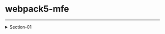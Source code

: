 # webpack5-mfe
--------------

<details>
<summary> Section-01</summary>
  
<details>
<summary> Section-01 - Part1 : Getting Started </summary>

 <details>
<summary> Screenshots to understand webpack </summary>
1. Why Webpack ?
<img width="927" alt="01_why-webpack" src="https://github.com/user-attachments/assets/dbf158f2-f50a-4d2c-bbe9-360db12d4b7b">

2. Modules
<img width="1021" alt="02_birth_of_modules" src="https://github.com/user-attachments/assets/29160f4d-3171-4289-a6f6-5e5732e6610f">

3. Use of Webpack
<img width="1239" alt="03_use-of-webpack" src="https://github.com/user-attachments/assets/1f43e5ab-b5e3-4904-a0d6-e43a4074d9ad">

4. How webpack works ?
<br />
<img width="446" alt="04_how-webpack-works_a" src="https://github.com/user-attachments/assets/26b28e68-1fff-4add-b5c3-e36a08403010">
<br />
<img width="1501" alt="04_how-webpack-works_b" src="https://github.com/user-attachments/assets/15696a7f-3c59-4066-bb83-f5c4432ce36c">
<br />

 </details>
 
Steps :   
<br />

> npm init -y <br />
> npm i --save-dev webpack webpack-cli <br />
> npm i --save lodash <br />

Lets create 4 files
- create folder "src" parallel to package.json
- add index.html and index.js inside src folder
- create webpack.config.js file
<br />

<details>
  <summary> 1. package.json </summary>
<br />
make below changes in scripts <br />
  
>  "build": "webpack --config webpack.config.js --mode development"

```javascript

{
  "name": "01_Getting_Started",
  "version": "1.0.0",
  "description": "",
  "main": "index.js",
  "scripts": {
    "build": "webpack --config webpack.config.js --mode development"
  },
  "keywords": [],
  "author": "",
  "license": "ISC",
  "devDependencies": {
    "webpack": "^5.88.2",
    "webpack-cli": "^5.1.4"
  },
  "dependencies": {
    "lodash": "^4.17.21"
  }
}

```
</details>


<details>
  <summary> 2. index.html </summary>

```javascript

<!DOCTYPE html>
<html lang="en">
<head>
    <meta charset="UTF-8">
    <meta name="viewport" content="width=device-width, initial-scale=1.0">
    <title>Webpack</title>
</head>
<body>
    <h1 id="header"> Hey  this is my first webpack application</h1>
    <ul id="shopping-list"></ul>
    <button id="button1">Click Me</button>
</body>
<script src="../dist/bundle.js"></script>
</html>
```
</details>

<details>
<summary> 3. index.js </summary>

  ```javascript  

import _ from "lodash";

document.getElementById('button1').addEventListener('click',function() {
    const el= document.getElementById('header')
    el.innerHTML= "Hey I have updated the code"
    
    const listItems= ['Apples', 'Mangoes', 'Oranges']
    const ulEle= document.getElementById('shopping-list')
    _.forEach(listItems, function(item) {
        const tempEle= document.createElement('li')
        tempEle.innerHTML= item
        ulEle.appendChild(tempEle)
    })
})

```
</details>

<details>
<summary> 4. webpack.config.js </summary>

```javascript

const path= require('path')

module.exports= {
    entry: "./src/index.js",
    output: {
        filename: "bundle.js",
        path: path.resolve(__dirname, "dist")
    }
}
```

</details>

> npm i <br />


> npm run build

Now open html file with live server and click on button "Click Me"
</details>

<details>
<summary> Section-01 - Part2 : CommonJS-Modules </summary>
<img width="516" alt="Section1-Part2-Modules-In-Javascript" src="https://github.com/user-attachments/assets/2c19d441-9d75-4f41-af67-29f5734de213">

	
</details>


</details>




